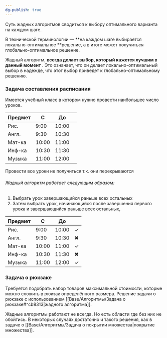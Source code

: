 ```yaml
---
dg-publish: true
---
```


Суть жадных алгоритмов сводиться к выбору оптимального варианта на каждом шаге.

В технической терминологии — **на каждом шаге выбирается локально-оптимальное **решение, а в итоге может получиться глобально-оптимальное решение. 

Жадный алгоритм, **всегда делает выбор, который кажется лучшим в данный момент** . Это означает, что он делает локально-оптимальный выбор в надежде, что этот выбор приведет к глобально-оптимальному решению.

### Задача составления расписания

Имеется учебный класс в котором нужно провести наибольшее число уроков.

| Предмет | С     | До    |     | 
| ------- | ----- | ----- | --- |
| Рис.    | 9:00  | 10:00 |     |
| Англ.   | 9:30  | 10:30 |     |
| Мат-ка  | 10:00 | 11:00 |     |
| Инф-ка  | 10:30 | 11:30 |     |
| Музыка  | 11:00 | 12:00 |     |

Провести все уроки не получиться т.к. они перекрываются

###### Жадный алгоритм работает следующим образом:

1. Выбрать урок завершающийся раньше всех остальных
2. Затем выбрать урок, начинающийся после завершения первого урока и завершающийся раньше всех остальных,

| Предмет | С     | До    |     |
| ------- | ----- | ----- |:---:|
| Рис.    | 9:00  | 10:00 |  ✓  |
| Англ.   | 9:30  | 10:30 |  ✖  |
| Мат-ка  | 10:00 | 11:00 |  ✓  |
| Инф-ка  | 10:30 | 11:30 |  ✖  |
| Музыка  | 11:00 | 12:00 |  ✓  |


### Задача о рюкзаке

Требуется подобрать набор товаров максимальной стоимости, которые можно сложить в рюкзак определённого размера.
Решение задачи о рюкзаке с использованием [[Base/Алгоритмы/Задача о рюкзаке#^cb8313\|жадного алгоритма]].

Жадные алгоритмы работают не всегда. Но есть области где без них не обойтись. В некоторых случаях достаточно и такого решения, как в задаче о [[Base/Алгоритмы/Задача о покрытии множества\|покрытие множества]].





